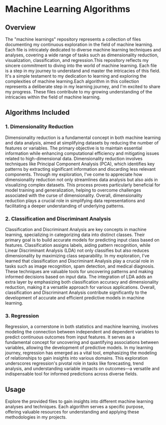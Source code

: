 
# Machine Learning Algorithms 

## Overview

The "machine learnings" repository represents a collection of files documenting my continuous exploration in the field of machine learning. Each file is intricately dedicated to diverse machine learning techniques and analyses, covering a wide range of tasks such as dimensionality reduction, visualization, classification, and regression.This repository reflects my sincere commitment to diving into the world of machine learning. Each file is a step in my journey to understand and master the intricacies of this field. It's a simple testament to my dedication to learning and exploring the complexities of machine learning.Each algorithm in this collection represents a deliberate step in my learning journey, and I'm excited to share my progress. These files contribute to my growing understanding of the intricacies within the field of machine learning.

## Algorithms Included

### 1. Dimensionality Reduction

Dimensionality reduction is a fundamental concept in both machine learning and data analysis, aimed at simplifying datasets by reducing the number of features or variables. The primary objective is to maintain essential information while enhancing computational efficiency and mitigating issues related to high-dimensional data. Dimensionality reduction involves techniques like Principal Component Analysis (PCA), which identifies key patterns by extracting significant information and discarding less relevant components. Through my exploration, I've come to appreciate how dimensionality reduction not only streamlines data analysis but also aids in visualizing complex datasets. This process proves particularly beneficial for model training and generalization, helping to overcome challenges associated with the curse of dimensionality. Overall, dimensionality reduction plays a crucial role in simplifying data representations and facilitating a deeper understanding of underlying patterns.


### 2. Classification and Discriminant Analysis

Classification and Discriminant Analysis are key concepts in machine learning, specializing in categorizing data into distinct classes. Their primary goal is to build accurate models for predicting input class based on features. Classification assigns labels, aiding pattern recognition, while Linear Discriminant Analysis (LDA) not only classifies but also reduces dimensionality by maximizing class separability. In my exploration, I've learned that classification and Discriminant Analysis play a crucial role in tasks such as image recognition, spam detection, and medical diagnosis. These techniques are valuable tools for uncovering patterns and making informed decisions based on input data. The integration of LDA adds an extra layer by emphasizing both classification accuracy and dimensionality reduction, making it a versatile approach for various applications. Overall, classification and Discriminant Analysis contribute significantly to the development of accurate and efficient predictive models in machine learning.


### 3. Regression

Regression, a cornerstone in both statistics and machine learning, involves modeling the connection between independent and dependent variables to predict continuous outcomes from input features. It serves as a fundamental concept for uncovering and quantifying associations between variables, allowing the development of predictive models. In my learning journey, regression has emerged as a vital tool, emphasizing the modeling of relationships to gain insights into various domains. This exploration underscores regression's pivotal role in tasks like forecasting, trend analysis, and understanding variable impacts on outcomes—a versatile and indispensable tool for informed predictions across diverse fields.


## Usage

Explore the provided files to gain insights into different machine learning analyses and techniques. Each algorithm serves a specific purpose, offering valuable resources for understanding and applying these methodologies in my projects.



